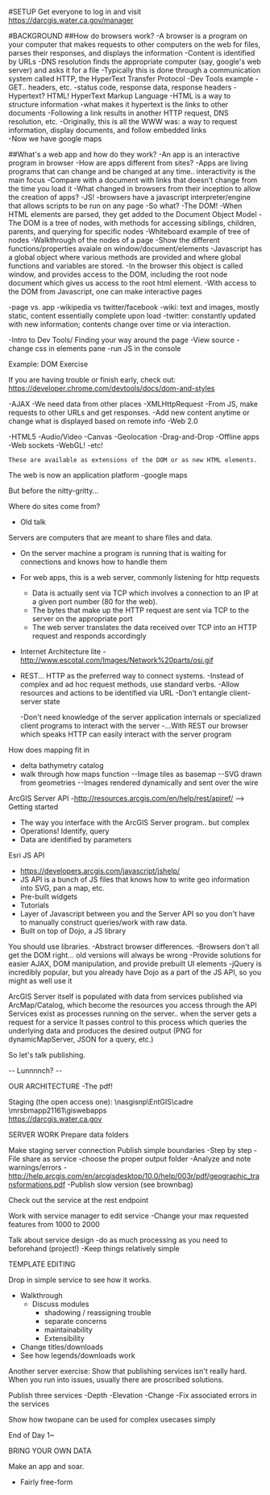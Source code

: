 #SETUP
  Get everyone to log in and visit https://darcgis.water.ca.gov/manager

#BACKGROUND
##How do browsers work? 
  -A browser is a program on your computer that makes requests to other computers on the web for files, parses their responses, and displays the information
  -Content is identified by URLs
  -DNS resolution finds the appropriate computer (say, google's web server) and asks it for a file
  -Typically this is done through a communication system called HTTP, the HyperText Transfer Protocol
    -Dev Tools example
      -GET.. headers, etc.
      -status code, response data, response headers
  -Hypertext? HTML! HyperText Markup Language
    -HTML is a way to structure information
      -what makes it hypertext is the *links* to other documents
      -Following a link results in another HTTP request, DNS resolution, etc.
    -Originally, this is all the WWW was: a way to request information, display documents, and follow embedded links   
    -Now we have google maps 
  
##What's a web app and how do they work?
  -An app is an interactive program in browser
  -How are apps different from sites? 
  -Apps are living programs that can change and be changed at any time.. interactivity is the main focus
    -Compare with a document with links that doesn't change from the time you load it
  -What changed in browsers from their inception to allow the creation of apps?
  -JS! 
    -browsers have a javascript interpreter/engine that allows scripts to be run on any page
      -So what?
  -The DOM!
    -When HTML elements are parsed, they get added to the Document Object Model
    -The DOM is a tree of nodes, with methods for accessing siblings, children, parents, and querying for specific nodes
      -Whiteboard example of tree of nodes
      -Walkthrough of the nodes of a page
      -Show the different functions/properties avaiale on window/document/elements
    -Javascript has a global object where various methods are provided and where global functions and variables are stored.
    -In the browser this object is called window, and provides access to the DOM, including the root node document which gives us access to the root html element.
    -With access to the DOM from Javascript, one can make interactive pages 

  -page vs. app
  -wikipedia vs twitter/facebook
    -wiki: text and images, mostly static, content essentially complete upon load
    -twitter: constantly updated with new information; contents change over time or via interaction.

  -Intro to Dev Tools/ Finding your way around the page
    -View source
    -change css in elements pane
    -run JS in the console


  Example: DOM Exercise

  If you are having trouble or finish early, check out:
    https://developer.chrome.com/devtools/docs/dom-and-styles

    
       
  -AJAX
    -We need data from other places
    -XMLHttpRequest
    -From JS, make requests to other URLs and get responses.
    -Add new content anytime or change what is displayed based on remote info
    -Web 2.0

  -HTML5
    -Audio/Video
    -Canvas
    -Geolocation
    -Drag-and-Drop
    -Offline apps
    -Web sockets
    -WebGL!
    -etc!

    These are available as extensions of the DOM or as new HTML elements.

  The web is now an application platform
    -google maps

But before the nitty-gritty...

Where do sites come from?
  - Old talk

Servers are computers that are meant to share files and data.
  - On the server machine a program is running that is waiting for connections and knows how to handle them
  - For web apps, this is a web server, commonly listening for http requests
    - Data is actually sent via TCP which involves a connection to an IP at a given port number (80 for the web).
    - The bytes that make up the HTTP request are sent via TCP to the server on the appropriate port
    - The web server translates the data received over TCP into an HTTP request and responds accordingly

  - Internet Architecture lite
    -http://www.escotal.com/Images/Network%20parts/osi.gif
  - REST... HTTP as the preferred way to connect systems.
    -Instead of complex and ad hoc request methods, use standard verbs.
    -Allow resources and actions to be identified via URL
    -Don't entangle client-server state

    -Don't need knowledge of the server application internals or specialized client programs to interact with the server
    -...With REST our browser which speaks HTTP can easily interact with the server program
 
How does mapping fit in
  - delta bathymetry catalog
  - walk through how maps function
    --Image tiles as basemap
    --SVG drawn from geometries
    --Images rendered dynamically and sent over the wire

ArcGIS Server API
  -http://resources.arcgis.com/en/help/rest/apiref/ --> Getting started
  - The way you interface with the ArcGIS Server program.. but complex
  - Operations! Identify, query
  - Data are identified by parameters

Esri JS API
  - https://developers.arcgis.com/javascript/jshelp/
  - JS API is a bunch of JS files that knows how to write geo information into SVG, pan a map, etc.
  - Pre-built widgets
  - Tutorials
  - Layer of Javascript between you and the Server API so you don't have to manually construct queries/work with raw data.
  - Built on top of Dojo, a JS library

You should use libraries.
  -Abstract browser differences.
    -Browsers don't all get the DOM right... old versions will always be wrong
    -Provide solutions for easier AJAX, DOM manipulation, and provide prebuilt UI elements
  -jQuery is incredibly popular, but you already have Dojo as a part of the JS API, so you might as well use it


ArcGIS Server itself is populated with data from services published via ArcMap/Catalog, which become the resources you access through the API
  Services exist as processes running on the server.. when the server gets a request for a service
  It passes control to this process which queries the underlying data and produces the desired output
  (PNG for dynamicMapServer, JSON for a query, etc.)

So let's talk publishing.


-- Lunnnnch? --


OUR ARCHITECTURE
  -The pdf!

Staging (the open access one):
\\nasgisnp\EntGIS\cadre
\\mrsbmapp21161\giswebapps\
https://darcgis.water.ca.gov

SERVER WORK
Prepare data folders 

Make staging server connection
Publish simple boundaries
  -Step by step
  -File share as service
  -choose the proper output folder
  -Analyze and note warnings/errors
  -http://help.arcgis.com/en/arcgisdesktop/10.0/help/003r/pdf/geographic_transformations.pdf
  -Publish slow version (see brownbag)
 
Check out the service at the rest endpoint

Work with service manager to edit service
  -Change your max requested features from 1000 to 2000

Talk about service design
  -do as much processing as you need to beforehand (project!)
  -Keep things relatively simple


TEMPLATE EDITING

  Drop in simple service to see how it works.
  - Walkthrough
    - Discuss modules
      - shadowing / reassigning trouble
      - separate concerns
      - maintainability
      - Extensibility
  - Change titles/downloads
  - See how legends/downloads work


Another server exercise:
Show that publishing services isn't really hard. When you run into issues, usually there are proscribed solutions.

Publish three services
  -Depth
  -Elevation
  -Change
  -Fix associated errors in the services

Show how twopane can be used for complex usecases simply

End of Day 1~



BRING YOUR OWN DATA

Make an app and soar.
  - Fairly free-form
